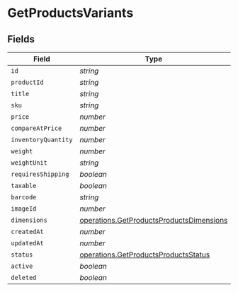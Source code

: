 # GetProductsVariants


## Fields

| Field                                                                                                | Type                                                                                                 | Required                                                                                             | Description                                                                                          |
| ---------------------------------------------------------------------------------------------------- | ---------------------------------------------------------------------------------------------------- | ---------------------------------------------------------------------------------------------------- | ---------------------------------------------------------------------------------------------------- |
| `id`                                                                                                 | *string*                                                                                             | :heavy_minus_sign:                                                                                   | N/A                                                                                                  |
| `productId`                                                                                          | *string*                                                                                             | :heavy_minus_sign:                                                                                   | N/A                                                                                                  |
| `title`                                                                                              | *string*                                                                                             | :heavy_minus_sign:                                                                                   | N/A                                                                                                  |
| `sku`                                                                                                | *string*                                                                                             | :heavy_minus_sign:                                                                                   | N/A                                                                                                  |
| `price`                                                                                              | *number*                                                                                             | :heavy_minus_sign:                                                                                   | N/A                                                                                                  |
| `compareAtPrice`                                                                                     | *number*                                                                                             | :heavy_minus_sign:                                                                                   | N/A                                                                                                  |
| `inventoryQuantity`                                                                                  | *number*                                                                                             | :heavy_minus_sign:                                                                                   | N/A                                                                                                  |
| `weight`                                                                                             | *number*                                                                                             | :heavy_minus_sign:                                                                                   | N/A                                                                                                  |
| `weightUnit`                                                                                         | *string*                                                                                             | :heavy_minus_sign:                                                                                   | N/A                                                                                                  |
| `requiresShipping`                                                                                   | *boolean*                                                                                            | :heavy_minus_sign:                                                                                   | N/A                                                                                                  |
| `taxable`                                                                                            | *boolean*                                                                                            | :heavy_minus_sign:                                                                                   | N/A                                                                                                  |
| `barcode`                                                                                            | *string*                                                                                             | :heavy_minus_sign:                                                                                   | N/A                                                                                                  |
| `imageId`                                                                                            | *number*                                                                                             | :heavy_minus_sign:                                                                                   | N/A                                                                                                  |
| `dimensions`                                                                                         | [operations.GetProductsProductsDimensions](../../models/operations/getproductsproductsdimensions.md) | :heavy_minus_sign:                                                                                   | N/A                                                                                                  |
| `createdAt`                                                                                          | *number*                                                                                             | :heavy_minus_sign:                                                                                   | N/A                                                                                                  |
| `updatedAt`                                                                                          | *number*                                                                                             | :heavy_minus_sign:                                                                                   | N/A                                                                                                  |
| `status`                                                                                             | [operations.GetProductsProductsStatus](../../models/operations/getproductsproductsstatus.md)         | :heavy_minus_sign:                                                                                   | N/A                                                                                                  |
| `active`                                                                                             | *boolean*                                                                                            | :heavy_minus_sign:                                                                                   | N/A                                                                                                  |
| `deleted`                                                                                            | *boolean*                                                                                            | :heavy_minus_sign:                                                                                   | N/A                                                                                                  |